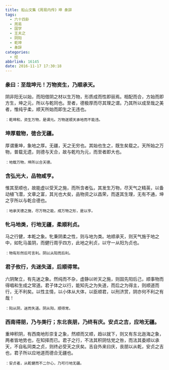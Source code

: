 ```yaml
---
title: 船山文集《周易内传》坤 彖辞
tags:
  - 六十四卦
  - 周易
  - 国学
  - 王夫之
  - 阴阳
  - 乾坤
  - 彖辞
categories:
  - 经
abbrlink: 16145
date: 2016-11-17 17:30:18
---
```


### 彖曰：至哉坤元！万物资生，乃顺承天。  
阴非阳无以始，而阳借阴之材以生万物，形质成而性即丽焉。相配而合，方始而即方生，坤之元，所以与乾同也。至者，德极厚而尽其理之谓。乃其所以成至哉之美者，惟纯乎柔，顺天所始而即生之无违也。  

`：乾坤和，资生万物，是谓元。万物遂顺天承地而不能违。`

### 坤厚载物，徳合无疆。  
厚谓重坤，象地之厚。无疆，天之无穷也。其始也生之，既生矣载之。天所始之万物，普载无遗，则德与天合，故与乾均为元，而至者即大也。  

`：地载万物，坤所以合天德。`

### 含弘光大，品物咸亨。  
惟其至顺也，故能虚以受天之施，而所含者弘，其发生万物，尽天气之精英，以备动植飞潜，文章之富，其光也大矣，品物资之以昌荣，而遂其生理，无有不通，坤之亨所以与乾合德也。  

`：地承天德之施，尽万物之能，成万物之形，是以亨。`

### 牝马地类，行地无疆，柔顺利贞。  
马之行健，本乾之象。牝秉阴柔之性，则与地为类。地顺承天，则天气施于地之中，如牝马虽阴，而健行周乎四方，此地之利贞，以守一从阳为贞也。  

`：物有形然后可言利。阴以从阳而后利。`

### 君子攸行，先迷失道，后顺得常。  
六阴聚立，有先迷之象。然纯而不杂，虚静以听天之施，则固先阳后己，顺事物而得唱和生成之常道。君子体之以行，能知先之为失道，而后之为得主，则顺道而行，无不利矣。以性主情，以小体从大体，以臣顺君，以刑济赏，阴亦何不利之有哉！  

`：阳从阴，迷而失道。阴从阳，顺得常。`

### 西南得朋，乃与类行；东北丧朋，乃终有庆。安贞之吉，应地无疆。  
重坤积阴，有西南地形崇复之象，然顺而又顺，趋以就下，则又有东北迤海之象，两者皆地势也，在知择而已。君子之行，不法其积阴怙党之咎，而法其委顺以承天，不自私同类之贞，则终必受天之庆矣。吉自外来曰庆，丧朋以从乾，安贞之吉也，君子所以应地道而德合无疆也。

`：安贞者，从乾健而不二尔心，乃可行地无疆。`
